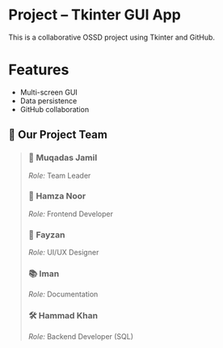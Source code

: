 # Project – Tkinter GUI App

This is a collaborative OSSD project using Tkinter and GitHub.

# Features
- Multi-screen GUI
- Data persistence
- GitHub collaboration
## 👥 Our Project Team

> ### 🧠 Muqadas Jamil  
> *Role:* Team Leader  
>  
> ### 🎨 Hamza Noor  
> *Role:* Frontend Developer  
>  
> ### 🧾 Fayzan  
> *Role:* UI/UX Designer  
>  
> ### 📚 Iman  
> *Role:* Documentation  
>  
> ### 🛠️ Hammad Khan  
> *Role:* Backend Developer (SQL)
